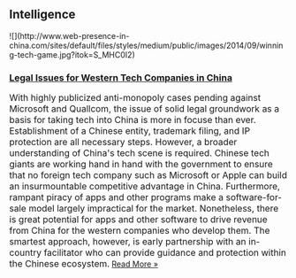 ## Intelligence
 <div class="intelligence-items"> <article class="intelligence-item"> ![](http://www.web-presence-in-china.com/sites/default/files/styles/medium/public/images/2014/09/winning-tech-game.jpg?itok=S_MHC0I2) <div class="intelligence-item-content"> 

### [Legal Issues for Western Tech Companies in China](http://www.chinadigitalreview.com/how-to-get-your-tech-into-china/ "Legal Issues for Western Tech Companies in China")

<span style="font-size: medium;">With highly publicized anti-monopoly cases pending against Microsoft and Quallcom, the issue of solid legal groundwork as a basis for taking tech into China is more in focuse than ever. Establishment of a Chinese entity, trademark filing, and IP protection are all necessary steps. However, a broader understanding of China&apos;s tech scene is required. Chinese tech giants are working hand in hand with the government to ensure that no foreign tech company such as Microsoft or Apple can build an insurmountable competitive advantage in China. Furthermore, rampant piracy of apps and other programs make a software-for-sale model largely impractical for the market. Nonetheless, there is great potential for apps and other software to drive revenue from China for the western companies who develop them. The smartest approach, however, is early partnership with an in-country facilitator who can provide guidance and protection within the Chinese ecosystem.</span>
 [Read More &#xBB;](http://www.chinadigitalreview.com/how-to-get-your-tech-into-china/ "Legal Issues for Western Tech Companies in China") </div> </article> </div>